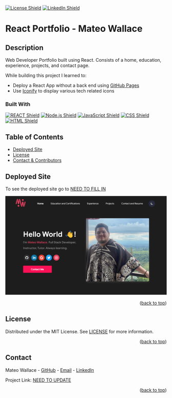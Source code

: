 <p id="readme-top"></p>

[![License Shield](https://img.shields.io/badge/License-MIT-success?style=for-the-badge)](./LICENSE) [![LinkedIn Shield](https://img.shields.io/badge/LinkedIn-555555?style=for-the-badge&logo=linkedin)](https://www.linkedin.com/in/mateo-wallace/)

<!-- TITLE -->

# React Portfolio - Mateo Wallace

<!-- DESCRIPTION -->

## Description

Web Developer Portfolio built using React. Consists of a home, education, experience, projects, and contact page.

While building this project I learned to:

- Deploy a React App without a back end using [GitHub Pages](https://create-react-app.dev/docs/deployment/#github-pages)
- Use [Iconify](https://iconify.design/) to display various tech related icons

<!-- BUILT WITH -->

### Built With

[![REACT Shield](https://img.shields.io/badge/React-222222?&style=for-the-badge&logo=react)](https://reactjs.org/) [![Node.js Shield](https://img.shields.io/badge/Node.js-339933?&style=for-the-badge&logo=node.js&logoColor=white)](https://nodejs.org/en/) [![JavaScript Shield](https://img.shields.io/badge/JavaScript-F7DF1E?&style=for-the-badge&logo=javascript&logoColor=272727)](https://developer.mozilla.org/en-US/docs/Web/JavaScript) [![CSS Shield](https://img.shields.io/badge/CSS-1572B6?&style=for-the-badge&logo=css3&logoColor=white)](https://developer.mozilla.org/en-US/docs/Web/CSS) [![HTML Shield](https://img.shields.io/badge/HTML5-E34F26?&style=for-the-badge&logo=html5&logoColor=white)](https://developer.mozilla.org/en-US/docs/Glossary/HTML5)

<!-- TABLE OF CONTENTS -->

## Table of Contents

- [Deployed Site](#deployed-site)
- [License](#license)
- [Contact & Contributors](#contact)

<!-- DEPLOYED SITE -->

## Deployed Site

To see the deployed site go to [NEED TO FILL IN]()

![example of what the deployed portfolio looks like](./src/assests/images/deployed.png)

<p align="right">(<a href="#readme-top">back to top</a>)</p>

<!-- LICENSE -->

## License

Distributed under the MIT License. See [LICENSE](./LICENSE) for more information.

<p align="right">(<a href="#readme-top">back to top</a>)</p>

<!-- CONTACT -->

## Contact

Mateo Wallace - [GitHub](https://github.com/Mateo-Wallace) - [Email](mailto:mateo.t.wallace@gmail.com) - [LinkedIn](https://www.linkedin.com/in/mateo-wallace/)

Project Link: [NEED TO UPDATE](https://github.com/Mateo-Wallace/MP2-Discord-DumBot-V2)

<p align="right">(<a href="#readme-top">back to top</a>)</p>
